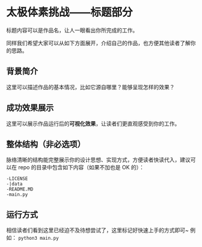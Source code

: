 # 太极体素挑战——标题部分
标题内容可以是作品名，让人一眼看出你所完成的工作。

同样我们希望大家可以从如下方面展开，介绍自己的作品，也方便其他读者了解你的思路。

## 背景简介

这里可以描述作品的基本情况，比如它源自哪里？能够呈现怎样的效果？

## 成功效果展示

这里可以展示作品运行后的**可视化效果**，让读者们更直观感受到你的工作。

## 整体结构（非必选项）

脉络清晰的结构能完整展示你的设计思想、实现方式，方便读者快读代入，建议可以在 repo 的目录中包含如下内容（如果不加也是 OK 的）：

```
-LICENSE
-|data
-README.MD
-main.py
```

## 运行方式

相信读者们看到这里已经迫不及待想尝试了，这里标记好快速上手的方式即可~
例如：
 `python3 main.py`



